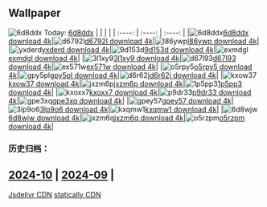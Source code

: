 ## Wallpaper
![6d8ddx](https://w.wallhaven.cc/full/6d/wallhaven-6d8ddx.jpg) Today: [6d8ddx](https://th.wallhaven.cc/small/6d/6d8ddx.jpg)
|      |      |      |
| :----: | :----: | :----: |
|![6d8ddx](https://th.wallhaven.cc/small/6d/6d8ddx.jpg)[6d8ddx download 4k](https://wallhaven.cc/w/6d8ddx)|![d6792l](https://th.wallhaven.cc/small/d6/d6792l.jpg)[d6792l download 4k](https://wallhaven.cc/w/d6792l)|![l86ywp](https://th.wallhaven.cc/small/l8/l86ywp.jpg)[l86ywp download 4k](https://wallhaven.cc/w/l86ywp)|
|![yxderd](https://th.wallhaven.cc/small/yx/yxderd.jpg)[yxderd download 4k](https://wallhaven.cc/w/yxderd)|![9d153d](https://th.wallhaven.cc/small/9d/9d153d.jpg)[9d153d download 4k](https://wallhaven.cc/w/9d153d)|![exmdgl](https://th.wallhaven.cc/small/ex/exmdgl.jpg)[exmdgl download 4k](https://wallhaven.cc/w/exmdgl)|
|![3l1xy9](https://th.wallhaven.cc/small/3l/3l1xy9.jpg)[3l1xy9 download 4k](https://wallhaven.cc/w/3l1xy9)|![d67l93](https://th.wallhaven.cc/small/d6/d67l93.jpg)[d67l93 download 4k](https://wallhaven.cc/w/d67l93)|![ex571w](https://th.wallhaven.cc/small/ex/ex571w.jpg)[ex571w download 4k](https://wallhaven.cc/w/ex571w)|
|![o5rpy5](https://th.wallhaven.cc/small/o5/o5rpy5.jpg)[o5rpy5 download 4k](https://wallhaven.cc/w/o5rpy5)|![gpy5pl](https://th.wallhaven.cc/small/gp/gpy5pl.jpg)[gpy5pl download 4k](https://wallhaven.cc/w/gpy5pl)|![d6r62j](https://th.wallhaven.cc/small/d6/d6r62j.jpg)[d6r62j download 4k](https://wallhaven.cc/w/d6r62j)|
|![kxow37](https://th.wallhaven.cc/small/kx/kxow37.jpg)[kxow37 download 4k](https://wallhaven.cc/w/kxow37)|![jxzm6p](https://th.wallhaven.cc/small/jx/jxzm6p.jpg)[jxzm6p download 4k](https://wallhaven.cc/w/jxzm6p)|![1p5pp3](https://th.wallhaven.cc/small/1p/1p5pp3.jpg)[1p5pp3 download 4k](https://wallhaven.cc/w/1p5pp3)|
|![kxoxx7](https://th.wallhaven.cc/small/kx/kxoxx7.jpg)[kxoxx7 download 4k](https://wallhaven.cc/w/kxoxx7)|![p9dr33](https://th.wallhaven.cc/small/p9/p9dr33.jpg)[p9dr33 download 4k](https://wallhaven.cc/w/p9dr33)|![gpe3xq](https://th.wallhaven.cc/small/gp/gpe3xq.jpg)[gpe3xq download 4k](https://wallhaven.cc/w/gpe3xq)|
|![gpey57](https://th.wallhaven.cc/small/gp/gpey57.jpg)[gpey57 download 4k](https://wallhaven.cc/w/gpey57)|![3lp9o6](https://th.wallhaven.cc/small/3l/3lp9o6.jpg)[3lp9o6 download 4k](https://wallhaven.cc/w/3lp9o6)|![kxqmw1](https://th.wallhaven.cc/small/kx/kxqmw1.jpg)[kxqmw1 download 4k](https://wallhaven.cc/w/kxqmw1)|
|![6d8wjw](https://th.wallhaven.cc/small/6d/6d8wjw.jpg)[6d8wjw download 4k](https://wallhaven.cc/w/6d8wjw)|![jxzm6q](https://th.wallhaven.cc/small/jx/jxzm6q.jpg)[jxzm6q download 4k](https://wallhaven.cc/w/jxzm6q)|![o5rzpm](https://th.wallhaven.cc/small/o5/o5rzpm.jpg)[o5rzpm download 4k](https://wallhaven.cc/w/o5rzpm)|

### 历史归档：
[2024-10](https://github.com/april-projects/april-wallpaper/tree/main/picture/2024-10/) | [2024-09](https://github.com/april-projects/april-wallpaper/tree/main/picture/2024-09/) | 
---
[Jsdelivr CDN](https://cdn.jsdelivr.net/gh/april-projects/april-wallpaper/api.json)
[statically CDN](https://cdn.statically.io/gh/april-projects/april-wallpaper/main/api.json)